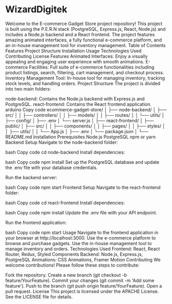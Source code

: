 # WizardDigitek
Welcome to the E-commerce Gadget Store project repository! This project is built using the P.E.R.N stack (PostgreSQL, Express.js, React, Node.js) and includes a Node.js backend and a React frontend. The project features amazing animated interfaces, a fully functional e-commerce platform, and an in-house management tool for inventory management.
Table of Contents
Features
Project Structure
Installation
Usage
Technologies Used
Contributing
License
Features
Animated Interfaces: Enjoy a visually appealing and engaging user experience with smooth animations.
E-commerce Facilities: Full suite of e-commerce functionalities including product listings, search, filtering, cart management, and checkout process.
Inventory Management Tool: In-house tool for managing inventory, tracking stock levels, and handling orders.
Project Structure
The project is divided into two main folders:

node-backend: Contains the Node.js backend with Express.js and PostgreSQL.
react-frontend: Contains the React frontend application.
arduino
Copy code
ecommerce-gadget-store/
│
├── node-backend/
│   ├── src/
│   │   ├── controllers/
│   │   ├── models/
│   │   ├── routes/
│   │   └── utils/
│   ├── config/
│   ├── .env
│   └── server.js
│
├── react-frontend/
│   ├── public/
│   ├── src/
│   │   ├── components/
│   │   ├── pages/
│   │   ├── styles/
│   │   ├── utils/
│   │   └── App.js
│   ├── .env
│   └── package.json
│
└── README.md
Installation
Prerequisites
Node.js
PostgreSQL
npm or yarn
Backend Setup
Navigate to the node-backend folder:

bash
Copy code
cd node-backend
Install dependencies:

bash
Copy code
npm install
Set up the PostgreSQL database and update the .env file with your database credentials.

Run the backend server:

bash
Copy code
npm start
Frontend Setup
Navigate to the react-frontend folder:

bash
Copy code
cd react-frontend
Install dependencies:

bash
Copy code
npm install
Update the .env file with your API endpoint.

Run the frontend application:

bash
Copy code
npm start
Usage
Navigate to the frontend application in your browser at http://localhost:3000.
Use the e-commerce platform to browse and purchase gadgets.
Use the in-house management tool to manage inventory and orders.
Technologies Used
Frontend: React, React Router, Redux, Styled Components
Backend: Node.js, Express.js, PostgreSQL
Animations: CSS Animations, Framer Motion
Contributing
We welcome contributions! Please follow these steps to contribute:

Fork the repository.
Create a new branch (git checkout -b feature/YourFeature).
Commit your changes (git commit -m 'Add some feature').
Push to the branch (git push origin feature/YourFeature).
Open a pull request.
License
This project is licensed under the APACHE License. See the LICENSE file for details.

